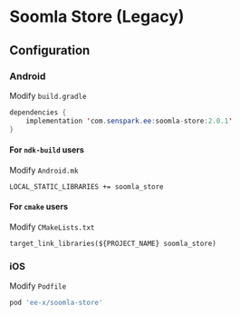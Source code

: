 # Soomla Store (Legacy)
## Configuration
### Android
Modify `build.gradle`
```java
dependencies {
    implementation 'com.senspark.ee:soomla-store:2.0.1'
}
```

#### For `ndk-build` users
Modify `Android.mk`
```
LOCAL_STATIC_LIBRARIES += soomla_store
```

#### For `cmake` users
Modify `CMakeLists.txt`
```
target_link_libraries(${PROJECT_NAME} soomla_store)
```

### iOS
Modify `Podfile`
```ruby
pod 'ee-x/soomla-store'
```